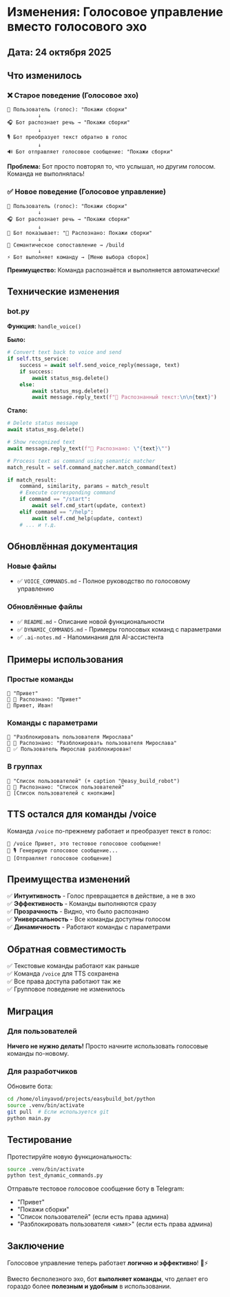 # Изменения: Голосовое управление вместо голосового эхо

## Дата: 24 октября 2025

## Что изменилось

### ❌ Старое поведение (Голосовое эхо)

```
🎤 Пользователь (голос): "Покажи сборки"
          ↓
🎧 Бот распознает речь → "Покажи сборки"
          ↓
🎙️ Бот преобразует текст обратно в голос
          ↓
🔊 Бот отправляет голосовое сообщение: "Покажи сборки"
```

**Проблема:** Бот просто повторял то, что услышал, но другим голосом. Команда не выполнялась!

### ✅ Новое поведение (Голосовое управление)

```
🎤 Пользователь (голос): "Покажи сборки"
          ↓
🎧 Бот распознает речь → "Покажи сборки"
          ↓
📝 Бот показывает: "🎤 Распознано: Покажи сборки"
          ↓
🤖 Семантическое сопоставление → /build
          ↓
⚡ Бот выполняет команду → [Меню выбора сборок]
```

**Преимущество:** Команда распознаётся и выполняется автоматически!

## Технические изменения

### bot.py

**Функция:** `handle_voice()`

**Было:**
```python
# Convert text back to voice and send
if self.tts_service:
    success = await self.send_voice_reply(message, text)
    if success:
        await status_msg.delete()
    else:
        await status_msg.delete()
        await message.reply_text(f"📝 Распознанный текст:\n\n{text}")
```

**Стало:**
```python
# Delete status message
await status_msg.delete()

# Show recognized text
await message.reply_text(f"🎤 Распознано: \"{text}\"")

# Process text as command using semantic matcher
match_result = self.command_matcher.match_command(text)

if match_result:
    command, similarity, params = match_result
    # Execute corresponding command
    if command == "/start":
        await self.cmd_start(update, context)
    elif command == "/help":
        await self.cmd_help(update, context)
    # ... и т.д.
```

## Обновлённая документация

### Новые файлы

- ✅ `VOICE_COMMANDS.md` - Полное руководство по голосовому управлению

### Обновлённые файлы

- ✅ `README.md` - Описание новой функциональности
- ✅ `DYNAMIC_COMMANDS.md` - Примеры голосовых команд с параметрами
- ✅ `.ai-notes.md` - Напоминания для AI-ассистента

## Примеры использования

### Простые команды

```
🎤 "Привет"
📝 🎤 Распознано: "Привет"
🤖 Привет, Иван!
```

### Команды с параметрами

```
🎤 "Разблокировать пользователя Мирослава"
📝 🎤 Распознано: "Разблокировать пользователя Мирослава"
🤖 ✅ Пользователь Мирослав разблокирован!
```

### В группах

```
🎤 "Список пользователей" (+ caption "@easy_build_robot")
📝 🎤 Распознано: "Список пользователей"
🤖 [Список пользователей с кнопками]
```

## TTS остался для команды /voice

Команда `/voice` по-прежнему работает и преобразует текст в голос:

```
👤 /voice Привет, это тестовое голосовое сообщение!
🤖 🎙️ Генерирую голосовое сообщение...
🤖 [Отправляет голосовое сообщение]
```

## Преимущества изменений

✅ **Интуитивность** - Голос превращается в действие, а не в эхо  
✅ **Эффективность** - Команды выполняются сразу  
✅ **Прозрачность** - Видно, что было распознано  
✅ **Универсальность** - Все команды доступны голосом  
✅ **Динамичность** - Работают команды с параметрами  

## Обратная совместимость

✅ Текстовые команды работают как раньше  
✅ Команда `/voice` для TTS сохранена  
✅ Все права доступа работают так же  
✅ Групповое поведение не изменилось  

## Миграция

### Для пользователей

**Ничего не нужно делать!** Просто начните использовать голосовые команды по-новому.

### Для разработчиков

Обновите бота:
```bash
cd /home/olinyavod/projects/easybuild_bot/python
source .venv/bin/activate
git pull  # Если используется git
python main.py
```

## Тестирование

Протестируйте новую функциональность:

```bash
source .venv/bin/activate
python test_dynamic_commands.py
```

Отправьте тестовое голосовое сообщение боту в Telegram:
- "Привет"
- "Покажи сборки"
- "Список пользователей" (если есть права админа)
- "Разблокировать пользователя <имя>" (если есть права админа)

## Заключение

Голосовое управление теперь работает **логично и эффективно**! 🎤⚡

Вместо бесполезного эхо, бот **выполняет команды**, что делает его гораздо более **полезным и удобным** в использовании.

